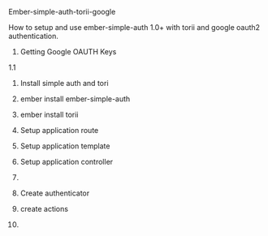 Ember-simple-auth-torii-google

How to setup and use ember-simple-auth 1.0+ with torii and google oauth2 authentication. 

 1.  Getting Google OAUTH Keys

 1.1 
  
 1.  Install simple auth and tori

4.  ember install ember-simple-auth

5.  ember install torii

6.  Setup application route

7.  Setup application template

8.  Setup application controller

9.  
10. Create authenticator
11. create actions
12. 
